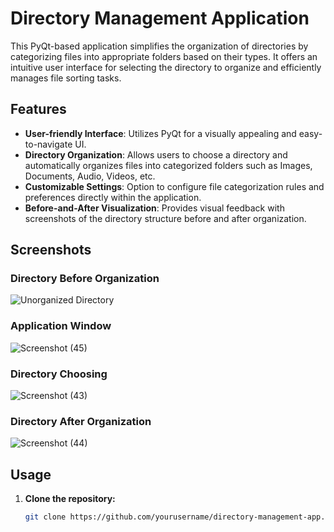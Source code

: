 # Directory Management Application



This PyQt-based application simplifies the organization of directories by categorizing files into appropriate folders based on their types. It offers an intuitive user interface for selecting the directory to organize and efficiently manages file sorting tasks.

## Features

- **User-friendly Interface**: Utilizes PyQt for a visually appealing and easy-to-navigate UI.
- **Directory Organization**: Allows users to choose a directory and automatically organizes files into categorized folders such as Images, Documents, Audio, Videos, etc.
- **Customizable Settings**: Option to configure file categorization rules and preferences directly within the application.
- **Before-and-After Visualization**: Provides visual feedback with screenshots of the directory structure before and after organization.


## Screenshots

### Directory Before Organization

![Unorganized Directory](https://github.com/Usman-Khan49/Directory_Manager/assets/128228334/50f41f2c-a280-4238-b7c0-8abcc478fec3)


### Application Window

![Screenshot (45)](https://github.com/Usman-Khan49/Directory_Manager/assets/128228334/ee3b5215-47ee-42ea-adc3-440ff3752c65)

### Directory Choosing

![Screenshot (43)](https://github.com/Usman-Khan49/Directory_Manager/assets/128228334/1ad93c41-3d66-45d3-91d6-274937728fad)

### Directory After Organization

![Screenshot (44)](https://github.com/Usman-Khan49/Directory_Manager/assets/128228334/406e4645-c217-49dd-a53d-0d1b633a0c0a)

## Usage

1. **Clone the repository:**

   ```bash
   git clone https://github.com/yourusername/directory-management-app.git
